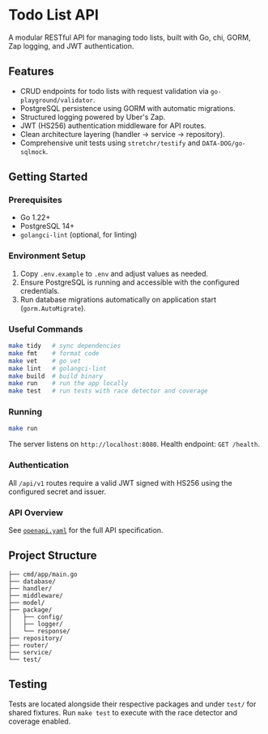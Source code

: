 # Todo List API

A modular RESTful API for managing todo lists, built with Go, chi, GORM, Zap logging, and JWT authentication.

## Features
- CRUD endpoints for todo lists with request validation via `go-playground/validator`.
- PostgreSQL persistence using GORM with automatic migrations.
- Structured logging powered by Uber's Zap.
- JWT (HS256) authentication middleware for API routes.
- Clean architecture layering (handler → service → repository).
- Comprehensive unit tests using `stretchr/testify` and `DATA-DOG/go-sqlmock`.

## Getting Started

### Prerequisites
- Go 1.22+
- PostgreSQL 14+
- `golangci-lint` (optional, for linting)

### Environment Setup
1. Copy `.env.example` to `.env` and adjust values as needed.
2. Ensure PostgreSQL is running and accessible with the configured credentials.
3. Run database migrations automatically on application start (`gorm.AutoMigrate`).

### Useful Commands
```bash
make tidy   # sync dependencies
make fmt    # format code
make vet    # go vet
make lint   # golangci-lint
make build  # build binary
make run    # run the app locally
make test   # run tests with race detector and coverage
```

### Running
```bash
make run
```
The server listens on `http://localhost:8080`. Health endpoint: `GET /health`.

### Authentication
All `/api/v1` routes require a valid JWT signed with HS256 using the configured secret and issuer.

### API Overview
See [`openapi.yaml`](openapi.yaml) for the full API specification.

## Project Structure
```
├── cmd/app/main.go
├── database/
├── handler/
├── middleware/
├── model/
├── package/
│   ├── config/
│   ├── logger/
│   └── response/
├── repository/
├── router/
├── service/
└── test/
```

## Testing
Tests are located alongside their respective packages and under `test/` for shared fixtures. Run `make test` to execute with the race detector and coverage enabled.
